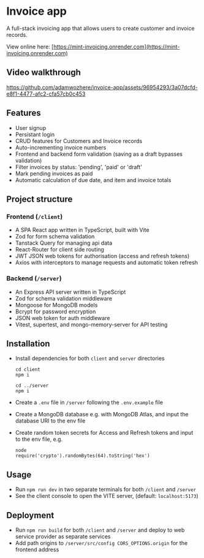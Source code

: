 # Invoice app

A full-stack invoicing app that allows users to create customer and invoice records.

View online here: [https://mint-invoicing.onrender.com](https://mint-invoicing.onrender.com)

## Video walkthrough

https://github.com/adamwozhere/invoice-app/assets/96954293/3a07dcfd-e8f1-4477-afc2-cfa57cb0c453

## Features

- User signup
- Persistant login
- CRUD features for Customers and Invoice records
- Auto-incrementing invoice numbers
- Frontend and backend form validation (saving as a draft bypasses validation)
- Filter invoices by status: 'pending', 'paid' or 'draft'
- Mark pending invoices as paid
- Automatic calculation of due date, and item and invoice totals

## Project structure

### Frontend (`/client`)

- A SPA React app written in TypeScript, built with Vite
- Zod for form schema validation
- Tanstack Query for managing api data
- React-Router for client side routing
- JWT JSON web tokens for authorisation (access and refresh tokens)
- Axios with interceptors to manage requests and automatic token refresh

### Backend (`/server`)

- An Express API server written in TypeScript
- Zod for schema validation middleware
- Mongoose for MongoDB models
- Bcrypt for password encryption
- JSON web token for auth middleware
- Vitest, supertest, and mongo-memory-server for API testing

## Installation

- Install dependencies for both `client` and `server` directories

  ```
  cd client
  npm i

  cd ../server
  npm i
  ```

- Create a `.env` file in `/server` following the `.env.example` file
- Create a MongoDB database e.g. with MongoDB Atlas, and input the database URI to the env file
- Create random token secrets for Access and Refresh tokens and input to the env file, e.g.
  ```
  node
  require('crypto').randomBytes(64).toString('hex')
  ```

## Usage

- Run `npm run dev` in two separate terminals for both `/client` and `/server`
- See the client console to open the VITE server, (default: `localhost:5173`)

## Deployment

- Run `npm run build` for both `/client` and `/server` and deploy to web service provider as separate services
- Add path origins to `/server/src/config CORS_OPTIONS.origin` for the frontend address
